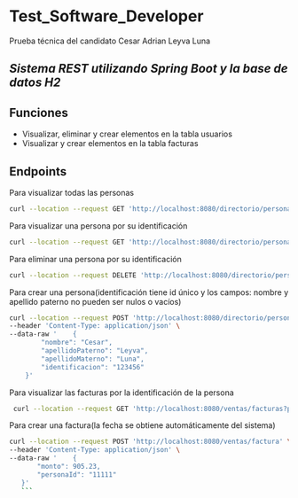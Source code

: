 # Test_Software_Developer
Prueba técnica del candidato Cesar Adrian Leyva Luna
## _Sistema REST utilizando Spring Boot y la base de datos H2_

## Funciones

- Visualizar, eliminar y crear elementos en la tabla usuarios
- Visualizar y crear elementos en la tabla facturas

## Endpoints

Para visualizar todas las personas
```sh
curl --location --request GET 'http://localhost:8080/directorio/personas'
```
Para visualizar una persona por su identificación
```sh
curl --location --request GET 'http://localhost:8080/directorio/persona?identificacion=22222'
 ```
Para eliminar una persona por su identificación
```sh
curl --location --request DELETE 'http://localhost:8080/directorio/persona?identificacion=11111'
 ```
Para crear una persona(identificación tiene id único y los campos: nombre y apellido paterno no pueden ser nulos o vacíos)
```sh
curl --location --request POST 'http://localhost:8080/directorio/persona' \
--header 'Content-Type: application/json' \
--data-raw '    {
        "nombre": "Cesar",
        "apellidoPaterno": "Leyva",
        "apellidoMaterno": "Luna",
        "identificacion": "123456"
    }'
```
Para visualizar las facturas por la identificación de la persona 
```sh  
 curl --location --request GET 'http://localhost:8080/ventas/facturas?personaIdentificacion=11111'
  ```
Para crear una factura(la fecha se obtiene automáticamente del sistema)
 ```sh   
 curl --location --request POST 'http://localhost:8080/ventas/factura' \
--header 'Content-Type: application/json' \
--data-raw '    {
        "monto": 905.23,
        "personaId": "11111"
    }'
    ```
